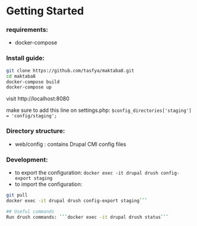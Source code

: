 # Getting Started

### requirements:

  - docker-compose

### Install guide:


```bash
git clone https://github.com/tasfya/maktaba8.git
cd maktaba8
docker-compose build
docker-compose up
```

visit http://localhost:8080

make sure to add this line on settings.php:
`$config_directories['staging'] = 'config/staging';`

### Directory structure:
- web/config : contains Drupal CMI config files

### Development:
- to export the configuration:
```docker exec -it drupal drush config-export staging```
- to import the configuration:
```bash
git pull
docker exec -it drupal drush config-export staging```

## Useful commands
Run drush commands: ```docker exec -it drupal drush status```

